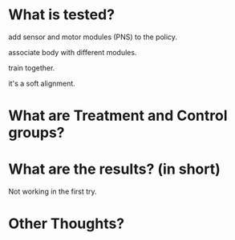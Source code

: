 # What is tested?

add sensor and motor modules (PNS) to the policy.

associate body with different modules.

train together.

it's a soft alignment.


# What are Treatment and Control groups?


# What are the results? (in short)

Not working in the first try.


# Other Thoughts?

